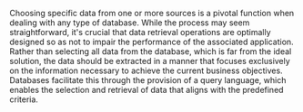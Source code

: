 Choosing specific data from one or more sources is a pivotal function when dealing with any type of database. While the process may seem straightforward, it's crucial that data retrieval operations are optimally designed so as not to impair the performance of the associated application. Rather than selecting all data from the database, which is far from the ideal solution, the data should be extracted in a manner that focuses exclusively on the information necessary to achieve the current business objectives. Databases facilitate this through the provision of a query language, which enables the selection and retrieval of data that aligns with the predefined criteria.